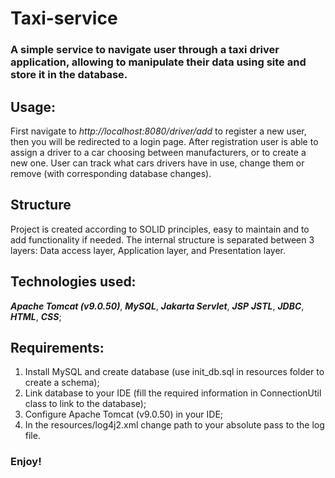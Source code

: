 # Taxi-service
### A simple service to navigate user through a taxi driver application, allowing to manipulate their data using site and store it in the database.

## Usage:
First navigate to _http://localhost:8080/driver/add_ to register a new user, then you will be redirected to a login page.
After registration user is able to assign a driver to a car choosing between manufacturers, or to create a new one.
User can track what cars drivers have in use, change them or remove (with corresponding database changes).

## Structure
Project is created according to SOLID principles, easy to maintain and to add functionality if needed.
The internal structure is separated between 3 layers: Data access layer, Application layer, and Presentation layer.

## Technologies used:
***Apache Tomcat (v9.0.50)***, ***MySQL***, ***Jakarta Servlet***, ***JSP*** ***JSTL***, ***JDBC***,
***HTML***, ***CSS***;

## Requirements:

1. Install MySQL and create database (use init_db.sql in resources folder to create a schema);
2. Link database to your IDE (fill the required information in ConnectionUtil class to link to the database);
3. Configure Apache Tomcat (v9.0.50) in your IDE;
4. In the resources/log4j2.xml change path to your absolute pass to the log file.

### Enjoy!

